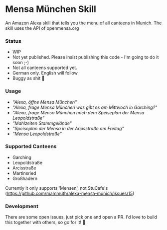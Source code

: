# Mensa München Skill

An Amazon Alexa skill that tells you the menu of all canteens in Munich. The skill uses the API of openmensa.org


### Status

- WIP
- Not yet published. Please insist publishing this code - I'm going to do it soon ;-)
- Not all canteens supported yet.
- German only. English will follow
- Buggy as shit :see_no_evil:

### Usage

- _"Alexa, öffne Mensa München"_
- _"Alexa, frage Mensa München was gibt es am Mittwoch in Garching?"_
- _"Alexa, frage Mensa München nach dem Speiseplan der Mensa Leopoldstraße"_
- _"Mahlzeiten Stammgelände"_
- _"Speiseplan der Mensa in der Arcisstraße am Freitag"_
- _"Mensa Leopoldstraße"_

### Supported Canteens
- Garching
- Leopoldstraße
- Arcisstraße
- Martinsried
- Großhadern

Currently it only supports 'Mensen', not StuCafe's (https://github.com/mammuth/alexa-mensa-munich/issues/15)


### Development
There are some open issues, just pick one and open a PR. I'd love to build this together with others, so go for it! :muscle:
